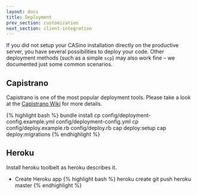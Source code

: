 ```yaml
---
layout: docs
title: Deployment
prev_section: customization
next_section: client-integration
---
```


If you did not setup your CASino installation directly on the productive server, you have several possibilities to deploy your code. Other deployment methods (such as a simple `scp`) may also work fine – we documented just some common scenarios.

## Capistrano

Capistrano is one of the most popular deployment tools. Please take a look at the [Capistrano Wiki](https://github.com/capistrano/capistrano/wiki) for more details.

{% highlight bash %}
bundle install
cp config/deployment-config.example.yml config/deployment-config.yml
cp config/deploy.example.rb config/deploy.rb
cap deploy:setup
cap deploy:migrations
{% endhighlight %}

## Heroku

Install heroku toolbelt as heroku describes it.

* Create Heroku app
{% highlight bash %}
heroku create
git push heroku master
{% endhighlight %}
